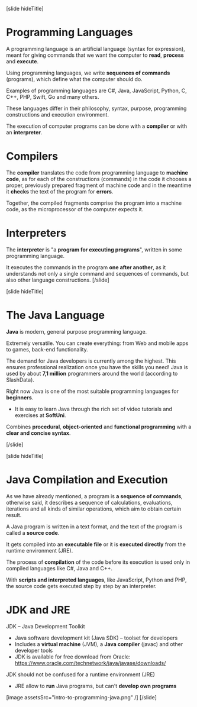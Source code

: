 [slide hideTitle]
# Programming Languages
A programming language is an artificial language (syntax for expression), meant for giving commands that we want the computer to **read**, **process** and **execute**.

Using programming languages, we write **sequences of commands** (programs), which define what the computer should do. 

Examples of programming languages are C#, Java, JavaScript, Python, C, C++, PHP, Swift, Go and many others. 

These languages differ in their philosophy, syntax, purpose, programming constructions and execution environment. 

The execution of computer programs can be done with a **compiler** or with an **interpreter**.

# Compilers
The **compiler** translates the code from programming language to **machine code**, as for each of the constructions (commands) in the code it chooses a proper, previously prepared fragment of machine code and in the meantime it **checks** the text of the program for **errors**. 

Together, the compiled fragments comprise the program into a machine code, as the microprocessor of the computer expects it.

# Interpreters
The **interpreter** is "a **program for executing programs**", written in some programming language. 

It executes the commands in the program **one after another**, as it understands not only a single command and sequences of commands, but also other language constructions.
[/slide]

[slide hideTitle]
# The Java Language
**Java** is modern, general purpose programming language.

Extremely versatile. You can create everything: from Web and mobile apps to games, back-end functionality.

The demand for Java developers is currently among the highest. This ensures professional realization once you have the skills you need! Java is used by about **7,1 million** programmers around the world (according to SlashData). 

Right now Java is one of the most suitable programming languages for **beginners**. 
* It is easy to learn Java through the rich set of video tutorials and exercises at **SoftUni**. 

Combines **procedural**, **object-oriented** and **functional programming** with a **clear and concise syntax**.

[/slide]

[slide hideTitle]
# Java Compilation and Execution
As we have already mentioned, a program is **a sequence of commands**, otherwise said, it describes a sequence of calculations, evaluations, iterations and all kinds of similar operations, which aim to obtain certain result.

A Java program is written in a text format, and the text of the program is called a **source code**. 

It gets compiled into an **executable file** or it is **executed directly** from the runtime environment (JRE).

The process of **compilation** of the code before its execution is used only in compiled languages like C#, Java and C++. 

With **scripts and interpreted languages**, like JavaScript, Python and PHP, the source code gets executed step by step by an interpreter.

# JDK and JRE
JDK – Java Development Toolkit

* Java software development kit (Java SDK) – toolset for developers
* Includes a **virtual machine** (JVM), a **Java compiler** (javac) and other developer tools
* JDK is available for free download from Oracle: https://www.oracle.com/technetwork/java/javase/downloads/

JDK should not be confused for a runtime environment (JRE)

* JRE allow to **run** Java programs, but can't **develop own programs**

[image assetsSrc="intro-to-programming-java.png" /]
[/slide]